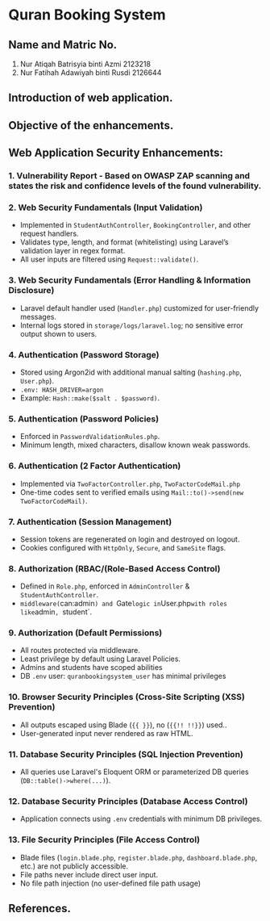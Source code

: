 # Quran Booking System

## Name and Matric No.
1.  Nur Atiqah Batrisyia binti Azmi 2123218
2.  Nur Fatihah Adawiyah binti Rusdi 2126644

## Introduction of web application. 
## Objective of the enhancements. 

## Web Application Security Enhancements: 

### 1. Vulnerability Report - Based on OWASP ZAP scanning and states the risk and confidence levels of the found vulnerability. 
### 2. Web Security Fundamentals (Input Validation) 
* Implemented in `StudentAuthController`, `BookingController`, and other request handlers.
* Validates type, length, and format (whitelisting) using Laravel’s validation layer in regex format.
* All user inputs are filtered using `Request::validate()`.

### 3. Web Security Fundamentals (Error Handling & Information Disclosure)
* Laravel default handler used (`Handler.php`) customized for user-friendly messages.
* Internal logs stored in `storage/logs/laravel.log`; no sensitive error output shown to users.
  
### 4. Authentication (Password Storage) 
* Stored using Argon2id with additional manual salting (`hashing.php`, `User.php`).
* `.env: HASH_DRIVER=argon`
* Example: `Hash::make($salt . $password)`.

### 5. Authentication (Password Policies) 
* Enforced in `PasswordValidationRules.php`.
* Minimum length, mixed characters, disallow known weak passwords.

### 6. Authentication (2 Factor Authentication) 
* Implemented via `TwoFactorController.php`, `TwoFactorCodeMail.php`
* One-time codes sent to verified emails using `Mail::to()->send(new TwoFactorCodeMail)`.

### 7. Authentication (Session Management) 
* Session tokens are regenerated on login and destroyed on logout.
* Cookies configured with `HttpOnly`, `Secure`, and `SameSite` flags.
  
### 8. Authorization (RBAC/(Role-Based Access Control)
* Defined in `Role.php`, enforced in `AdminController` & `StudentAuthController`.
* `middleware(`can:admin`) and `Gate` logic in `User.php` with roles like `admin`, `student`.

### 9. Authorization (Default Permissions)
* All routes protected via middleware.
* Least privilege by default using Laravel Policies.
* Admins and students have scoped abilities
* DB `.env` user: `quranbookingsystem_user` has minimal privileges
  
### 10. Browser Security Principles (Cross-Site Scripting (XSS) Prevention)
* All outputs escaped using Blade (`{{ }}`), no (`{{!! !!}}`) used..
* User-generated input never rendered as raw HTML.
  
### 11. Database Security Principles (SQL Injection Prevention)
* All queries use Laravel's Eloquent ORM or parameterized DB queries (`DB::table()->where(...)`).

### 12. Database Security Principles (Database Access Control)
* Application connects using `.env` credentials with minimum DB privileges.
  
### 13. File Security Principles (File Access Control)
* Blade files (`login.blade.php`, `register.blade.php`, `dashboard.blade.php`, etc.) are not publicly accessible.
* File paths never include direct user input.
* No file path injection (no user-defined file path usage)

## References.
